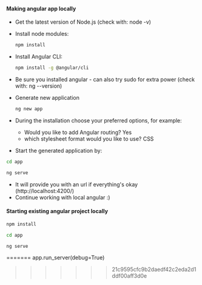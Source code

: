 #### Making angular app locally

- Get the latest version of Node.js (check with: node -v)

- Install node modules: 
  ```bash
  npm install
  ```

- Install Angular CLI:
  ```bash
  npm install -g @angular/cli
  ```

- Be sure you installed angular - can also try sudo for extra power (check with: ng --version)

- Generate new application
  ```bash
  ng new app
  ```

- During the installation choose your preferred options, for example:
  - Would you like to add Angular routing? Yes
  - which stylesheet format would you like to use? CSS
- Start the generated application by:

```bash
cd app
```

```bash
ng serve
```

- It will provide you with an url if everything's okay (http://localhost:4200/)
- Continue working with local angular :)

#### Starting existing angular project locally

```bash
npm install
```

```bash
cd app
```

```bash
ng serve
```

<!-- #### Alternative solution in python until this angular works


```bash
import dash
import dash_core_components as dcc
import dash_html_components as html
import dash_table
import requests
import datetime
import aniso8601
import pandas

external_stylesheets = ['https://codepen.io/chriddyp/pen/bWLwgP.css']

app = dash.Dash(__name__, external_stylesheets=external_stylesheets)

yesterday = datetime.datetime.now() - aniso8601.parse_duration("P1D")
date = yesterday.strftime('%Y/%m/%d')

url = 'https://api.wikimedia.org/feed/v1/wikipedia/en/featured/' + date

response = requests.get(url)
data = response.json()

table_data = pandas.json_normalize([item["pages"][0] for item in data['onthisday']])
table_data = table_data[['displaytitle', 'description', "thumbnail.source"]]

app.layout = html.Div(children=[
    html.H1(children='Wiki Dash'),

    dash_table.DataTable(
        id='table',
        columns=[{"name": i, "id": i} for i in table_data.columns],
        data=table_data.to_dict('records'),
)

])
```


        
if __name__ == '__main__':
<<<<<<< HEAD
    app.run_server(debug=True)  -->
=======
    app.run_server(debug=True) 
>>>>>>> 21c9595cfc9b2daedf42c2eda2d1ddf00aff3d0e
